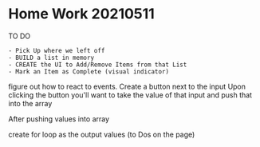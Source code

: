 # Home Work 20210511

TO DO

```
- Pick Up where we left off
- BUILD a list in memory
- CREATE the UI to Add/Remove Items from that List
- Mark an Item as Complete (visual indicator)
```

figure out how to react to events. Create a button next to the input
Upon clicking the button you'll want to take the value of that input and push that into the array

After pushing values into array

create for loop as the output values (to Dos on the page)